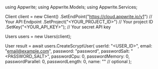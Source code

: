 using Appwrite;
using Appwrite.Models;
using Appwrite.Services;

Client client = new Client()
    .SetEndPoint("https://cloud.appwrite.io/v1") // Your API Endpoint
    .SetProject("<YOUR_PROJECT_ID>") // Your project ID
    .SetKey("<YOUR_API_KEY>"); // Your secret API key

Users users = new Users(client);

User result = await users.CreateScryptUser(
    userId: "<USER_ID>",
    email: "email@example.com",
    password: "password",
    passwordSalt: "<PASSWORD_SALT>",
    passwordCpu: 0,
    passwordMemory: 0,
    passwordParallel: 0,
    passwordLength: 0,
    name: "<NAME>" // optional
);